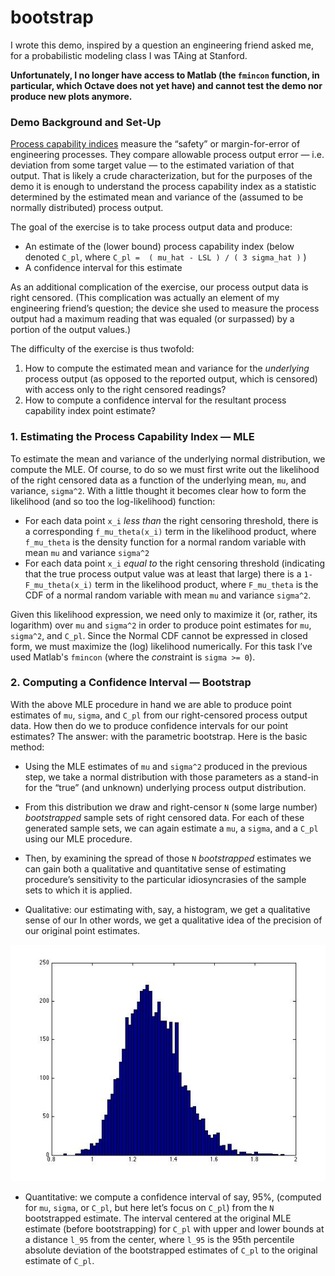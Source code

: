 # bootstrap

I wrote this demo, inspired by a question an engineering friend asked me, for a probabilistic modeling class I was TAing at Stanford. 

**Unfortunately, I no longer have access to Matlab (the `fmincon` function, in particular, which Octave does not yet have) and cannot test the demo nor produce new plots anymore.**

### Demo Background and Set-Up

  [Process capability indices](http://en.wikipedia.org/wiki/Process_capability_index) measure the “safety” or margin-for-error of engineering processes. They compare allowable process output error — i.e. deviation from some target value — to the estimated variation of that output. That is likely a crude characterization, but for the purposes of the demo it is enough to understand the process capability index as a statistic determined by the estimated mean and variance of the (assumed to be normally distributed) process output.

The goal of the exercise is to take process output data and produce:

* An estimate of the (lower bound) process capability index (below denoted `C_pl`, where `C_pl =  ( mu_hat - LSL ) / ( 3 sigma_hat )` ) 
* A confidence interval for this estimate

As an additional complication of the exercise, our process output data is right censored. (This complication was actually an element of my engineering friend’s question; the device she used to measure the process output had a maximum reading that was equaled (or surpassed) by a portion of the output values.) 

The difficulty of the exercise is thus twofold:

1. How to compute the estimated mean and variance for the *underlying* process output (as opposed to the reported output, which is censored) with access only to the right censored readings?
2. How to compute a confidence interval for the resultant process capability index point estimate?

### 1. Estimating the Process Capability Index — MLE
  
To estimate the mean and variance of the underlying normal distribution, we compute the MLE. Of course, to do so we must first write out the likelihood of the right censored data as a function of the underlying mean, `mu`, and variance, `sigma^2`. With a little thought it becomes clear how to form the likelihood (and so too the log-likelihood) function: 
* For each data point `x_i` *less than* the right censoring threshold, there is a corresponding `f_mu_theta(x_i)` term in the likelihood product, where `f_mu_theta` is the density function for a normal random variable with mean `mu` and variance `sigma^2`
* For each data point `x_i` *equal to* the right censoring threshold (indicating that the true process output value was at least that large) there is a `1-F_mu_theta(x_i)` term in the likelihood product, where `F_mu_theta` is the CDF of a normal random variable with mean `mu` and variance `sigma^2`.


Given this likelihood expression, we need only to maximize it (or, rather, its logarithm) over `mu` and `sigma^2` in order to produce point estimates for `mu`, `sigma^2`, and `C_pl`. Since the Normal CDF cannot be expressed in closed form, we must maximize the (log) likelihood numerically. For this task I’ve used Matlab's `fmincon` (where the *con*straint is `sigma >= 0`).

### 2. Computing a Confidence Interval — Bootstrap

With the above MLE procedure in hand we are able to produce point estimates of `mu`, `sigma`, and `C_pl` from our right-censored process output data. How then do we to produce confidence intervals for our point estimates? The answer: with the parametric bootstrap. Here is the basic method: 

* Using the MLE estimates of `mu` and `sigma^2` produced in the previous step, we take a normal distribution with those parameters as a stand-in for the “true” (and unknown) underlying process output distribution. 
* From this distribution we draw and right-censor `N` (some large number) *bootstrapped* sample sets of right censored data. For each of these generated sample sets, we can again estimate a `mu`, a `sigma`, and a `C_pl` using our MLE procedure. 

* Then, by examining the spread of those `N` *bootstrapped* estimates we can gain both a qualitative and quantitative sense of estimating procedure’s sensitivity to the particular idiosyncrasies of the sample sets to which it is applied.

 * Qualitative: our estimating with, say, a histogram, we get a qualitative sense of our  In other words, we get a qualitative idea of the precision of our original point estimates.

![atl text](https://github.com/rileym/bootstrap/blob/master/bootstrappedCPlestimates.jpg)

 * Quantitative: we compute a confidence interval of say, 95%, (computed for `mu`, `sigma`, or `C_pl`, but here let’s focus on `C_pl`) from the `N` bootstrapped estimate. The interval centered at the original MLE estimate (before bootstrapping) for `C_pl` with upper and lower bounds at a distance `l_95` from the center, where `l_95` is the 95th percentile absolute deviation of the bootstrapped estimates of `C_pl` to the original estimate of `C_pl`.

